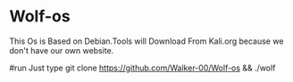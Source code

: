 # Wolf-os
This Os is Based on Debian.Tools will Download From Kali.org because we don't have our own website.

#run
Just type
git clone https://github.com/Walker-00/Wolf-os && ./wolf
